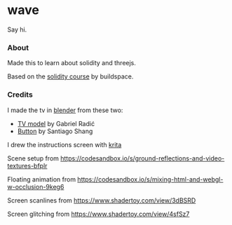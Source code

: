 # wave

Say hi.

### About

Made this to learn about solidity and threejs.

Based on the [solidity course](https://buildspace.so/solidity) by buildspace.

### Credits

I made the tv in [blender](https://www.blender.org/) from these two:
- [TV model](https://polyhaven.com/a/Television_01) by Gabriel Radić
- [Button](https://sketchfab.com/3d-models/the-doomsday-remote-control-226bfc151fb84cf8996d9fa25066489f) by Santiago Shang

I drew the instructions screen with [krita](https://krita.org/en/)

Scene setup from https://codesandbox.io/s/ground-reflections-and-video-textures-bfplr

Floating animation from https://codesandbox.io/s/mixing-html-and-webgl-w-occlusion-9keg6

Screen scanlines from https://www.shadertoy.com/view/3dBSRD

Screen glitching from https://www.shadertoy.com/view/4sfSz7
